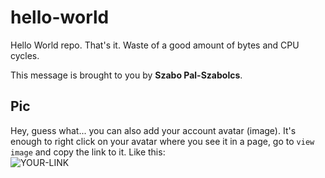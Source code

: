 # hello-world

Hello World repo. That's it. Waste of a good amount of bytes and CPU cycles.

This message is brought to you by **Szabo Pal-Szabolcs**.

## Pic

Hey, guess what... you can also add your account avatar (image). It's enough to right click on your avatar where you see it in a page, go to `view image` and copy the link to it.
Like this:  
![YOUR-LINK](https://avatars2.githubusercontent.com/u/7242607?s=60&v=4)
